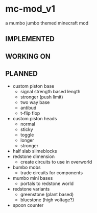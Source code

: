 # mc-mod_v1
a mumbo jumbo themed minecraft mod
## IMPLEMENTED
## WORKING ON
## PLANNED
* custom piston base
  * signal strength based length
  * stronger (push limit)
  * two way base
  * antibud
  * t-flip flop
* custom piston heads
  * normal
  * sticky
  * toggle
  * longer
  * stronger
* half slab slimeblocks
* redstone dimension
  * create circuits to use in overworld
* bumbo mobs  
  * trade circuits for components
* mumbo mini bases
  * portals to redstone world
* redstone variants
  * greenstone (plant based)
  * bluestone (high voltage?)
* spoon counter 
